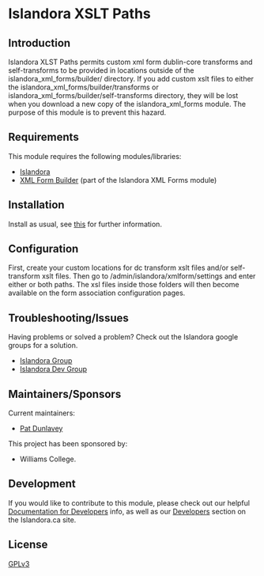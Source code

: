 # Islandora XSLT Paths

## Introduction

Islandora XLST Paths permits custom xml form dublin-core transforms and self-transforms 
to be provided in locations outside of the islandora_xml_forms/builder/ directory. If you
add custom xslt files to either the islandora_xml_forms/builder/transforms or 
islandora_xml_forms/builder/self-transforms directory, they will be lost when you 
download a new copy of the islandora_xml_forms module. The purpose of this module is 
to prevent this hazard. 

## Requirements

This module requires the following modules/libraries:

* [Islandora](https://github.com/islandora/islandora)
* [XML Form Builder](https://github.com/Islandora/islandora_xml_forms) (part of the Islandora XML Forms module)

## Installation

Install as usual, see [this](https://drupal.org/documentation/install/modules-themes/modules-7) for further information.

## Configuration

First, create your custom locations for dc transform xslt files and/or self-transform xslt files.
Then go to /admin/islandora/xmlform/settings and enter either or both paths.
The xsl files inside those folders will then become available on the form association configuration pages.

## Troubleshooting/Issues

Having problems or solved a problem? Check out the Islandora google groups for a solution.

* [Islandora Group](https://groups.google.com/forum/?hl=en&fromgroups#!forum/islandora)
* [Islandora Dev Group](https://groups.google.com/forum/?hl=en&fromgroups#!forum/islandora-dev)

## Maintainers/Sponsors
Current maintainers:

* [Pat Dunlavey](https://github.com/patdunlavey)

This project has been sponsored by:

* Williams College.

## Development

If you would like to contribute to this module, please check out our helpful [Documentation for Developers](https://github.com/Islandora/islandora/wiki#wiki-documentation-for-developers) info, as well as our [Developers](http://islandora.ca/developers) section on the Islandora.ca site.

## License

[GPLv3](http://www.gnu.org/licenses/gpl-3.0.txt)